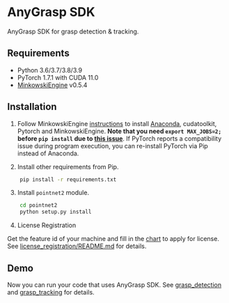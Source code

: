 # AnyGrasp SDK
AnyGrasp SDK for grasp detection & tracking.


## Requirements
- Python 3.6/3.7/3.8/3.9
- PyTorch 1.7.1 with CUDA 11.0
- [MinkowskiEngine](https://github.com/NVIDIA/MinkowskiEngine) v0.5.4


## Installation
1. Follow MinkowskiEngine [instructions](https://github.com/NVIDIA/MinkowskiEngine#anaconda) to install [Anaconda](https://www.anaconda.com/), cudatoolkit, Pytorch and MinkowskiEngine. **Note that you need ``export MAX_JOBS=2;`` before ``pip install`` due to [this issue](https://github.com/NVIDIA/MinkowskiEngine/issues/228)**. If PyTorch reports a compatibility issue during program execution, you can re-install PyTorch via Pip instead of Anaconda.

2. Install other requirements from Pip.
```bash
    pip install -r requirements.txt
```

3. Install ``pointnet2`` module.
```bash
    cd pointnet2
    python setup.py install
```

4. License Registration

Get the feature id of your machine and fill in the [chart]() to apply for license. See [license_registration/README.md](license_registration/README.md) for details.


## Demo
Now you can run your code that uses AnyGrasp SDK. See [grasp_detection](grasp_detection) and [grasp_tracking](grasp_tracking) for details.